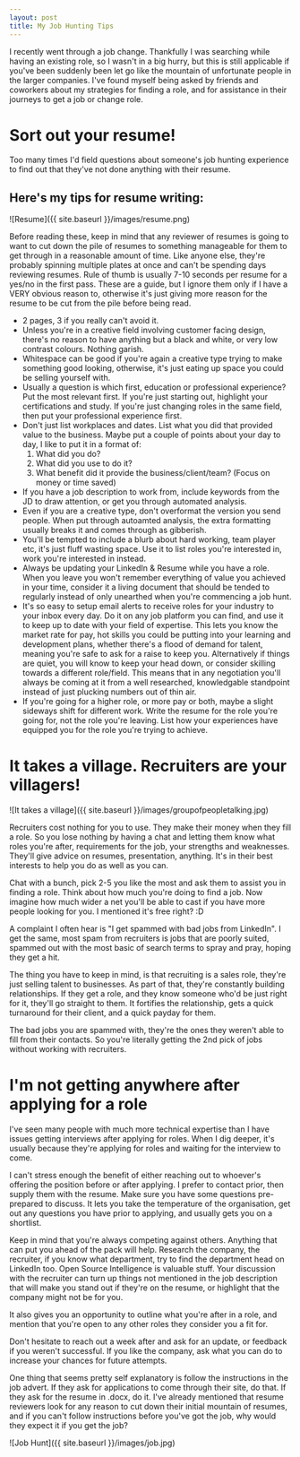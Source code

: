 ```yaml
---
layout: post
title: My Job Hunting Tips
---
```


I recently went through a job change.  Thankfully I was searching while having an existing role, so I wasn't in a big hurry, but this is still applicable if you've been suddenly been let go like the mountain of unfortunate people in the larger companies.  I've found myself being asked by friends and coworkers about my strategies for finding a role, and for assistance in their journeys to get a job or change role.

# Sort out your resume!

Too many times I'd field questions about someone's job hunting experience to find out that they've not done anything with their resume.

## Here's my tips for resume writing:

![Resume]({{ site.baseurl }}/images/resume.png)

Before reading these, keep in mind that any reviewer of resumes is going to want to cut down the pile of resumes to something manageable for them to get through in a reasonable amount of time.  Like anyone else, they're probably spinning multiple plates at once and can't be spending days reviewing resumes.  Rule of thumb is usually 7-10 seconds per resume for a yes/no in the first pass.  These are a guide, but I ignore them only if I have a VERY obvious reason to, otherwise it's just giving more reason for the resume to be cut from the pile before being read.

- 2 pages, 3 if you really can't avoid it.
- Unless you're in a creative field involving customer facing design, there's no reason to have anything but a black and white, or very low contrast colours.  Nothing garish.
- Whitespace can be good if you're again a creative type trying to make something good looking, otherwise, it's just eating up space you could be selling yourself with.
- Usually a question is which first, education or professional experience?  Put the most relevant first.  If you're just starting out, highlight your certifications and study.  If you're just changing roles in the same field, then put your professional experience first.
- Don't just list workplaces and dates.  List what you did that provided value to the business.  Maybe put a couple of points about your day to day, I like to put it in a format of:
    1. What did you do?
    1. What did you use to do it?
    1. What benefit did it provide the business/client/team?  (Focus on money or time saved)
- If you have a job description to work from, include keywords from the JD to draw attention, or get you through automated analysis.
- Even if you are a creative type, don't overformat the version you send people.  When put through autoamted analysis, the extra formatting usually breaks it and comes through as gibberish.
- You'll be tempted to include a blurb about hard working, team player etc, it's just fluff wasting space.  Use it to list roles you're interested in, work you're interested in instead.
- Always be updating your LinkedIn & Resume while you have a role.  When you leave you won't remember everything of value you achieved in your time, consider it a living document that should be tended to regularly instead of only unearthed when you're commencing a job hunt.
- It's so easy to setup email alerts to receive roles for your industry to your inbox every day.  Do it on any job platform you can find, and use it to keep up to date with your field of expertise.  This lets you know the market rate for pay, hot skills you could be putting into your learning and development plans, whether there's a flood of demand for talent, meaning you're safe to ask for a raise to keep you.  Alternatively if things are quiet, you will know to keep your head down, or consider skilling towards a different role/field.  This means that in any negotiation you'll always be coming at it from a well researched, knowledgable standpoint instead of just plucking numbers out of thin air.
- If you're going for a higher role, or more pay or both, maybe a slight sideways shift for different work.  Write the resume for the role you're going for, not the role you're leaving.  List how your experiences have equipped you for the role you're trying to achieve.

# It takes a village.  Recruiters are your villagers!

![It takes a village]({{ site.baseurl }}/images/groupofpeopletalking.jpg)

Recruiters cost nothing for you to use.  They make their money when they fill a role.  So you lose nothing by having a chat and letting them know what roles you're after, requirements for the job, your strengths and weaknesses.  They'll give advice on resumes, presentation, anything.  It's in their best interests to help you do as well as you can.

Chat with a bunch, pick 2-5 you like the most and ask them to assist you in finding a role.  Think about how much you're doing to find a job.  Now imagine how much wider a net you'll be able to cast if you have more people looking for you.  I mentioned it's free right? :D  

A complaint I often hear is "I get spammed with bad jobs from LinkedIn".  I get the same, most spam from recruiters is jobs that are poorly suited, spammed out with the most basic of search terms to spray and pray, hoping they get a hit.

The thing you have to keep in mind, is that recruiting is a sales role, they're just selling talent to businesses.  As part of that, they're constantly building relationships.  If they get a role, and they know someone who'd be just right for it, they'll go straight to them.  It fortifies the relationship, gets a quick turnaround for their client, and a quick payday for them.

The bad jobs you are spammed with, they're the ones they weren't able to fill from their contacts.  So you're literally getting the 2nd pick of jobs without working with recruiters.

# I'm not getting anywhere after applying for a role

I've seen many people with much more technical expertise than I have issues getting interviews after applying for roles.  When I dig deeper, it's usually because they're applying for roles and waiting for the interview to come.

I can't stress enough the benefit of either reaching out to whoever's offering the position before or after applying.  I prefer to contact prior, then supply them with the resume.  Make sure you have some questions pre-prepared to discuss.  It lets you take the temperature of the organisation, get out any questions you have prior to applying, and usually gets you on a shortlist.

Keep in mind that you're always competing against others.  Anything that can put you ahead of the pack will help.  Research the company, the recruiter, if you know what department, try to find the department head on LinkedIn too.  Open Source Intelligence is valuable stuff.  Your discussion with the recruiter can turn up things not mentioned in the job description that will make you stand out if they're on the resume, or highlight that the company might not be for you.

It also gives you an opportunity to outline what you're after in a role, and mention that you're open to any other roles they consider you a fit for.

Don't hesitate to reach out a week after and ask for an update, or feedback if you weren't successful.  If you like the company, ask what you can do to increase your chances for future attempts.

One thing that seems pretty self explanatory is follow the instructions in the job advert.  If they ask for applications to come through their site, do that.  If they ask for the resume in .docx, do it.  I've already mentioned that resume reviewers look for any reason to cut down their initial mountain of resumes, and if you can't follow instructions before you've got the job, why would they expect it if you get the job?

![Job Hunt]({{ site.baseurl }}/images/job.jpg)